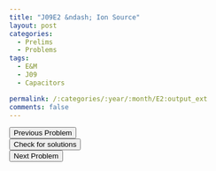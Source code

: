 ```yaml
---
title: "J09E2 &ndash; Ion Source"
layout: post
categories:
  - Prelims
  - Problems
tags:
  - E&M
  - J09
  - Capacitors

permalink: /:categories/:year/:month/E2:output_ext
comments: false
---
```

<object data="2009J2E.pdf" type="application/pdf" width="100%" height="500"></object>

<div class='navbar'>
	<div float='left'><button onclick="window.location='E1.html'" >Previous Problem</button></div>
	<div float='center'><button onclick="window.location='https://princetonprelim.com/prelim/22/'">Check for solutions</button></div>
	<div float='right'><button onclick="window.location='E3.html'" > Next Problem</button></div>
</div>
